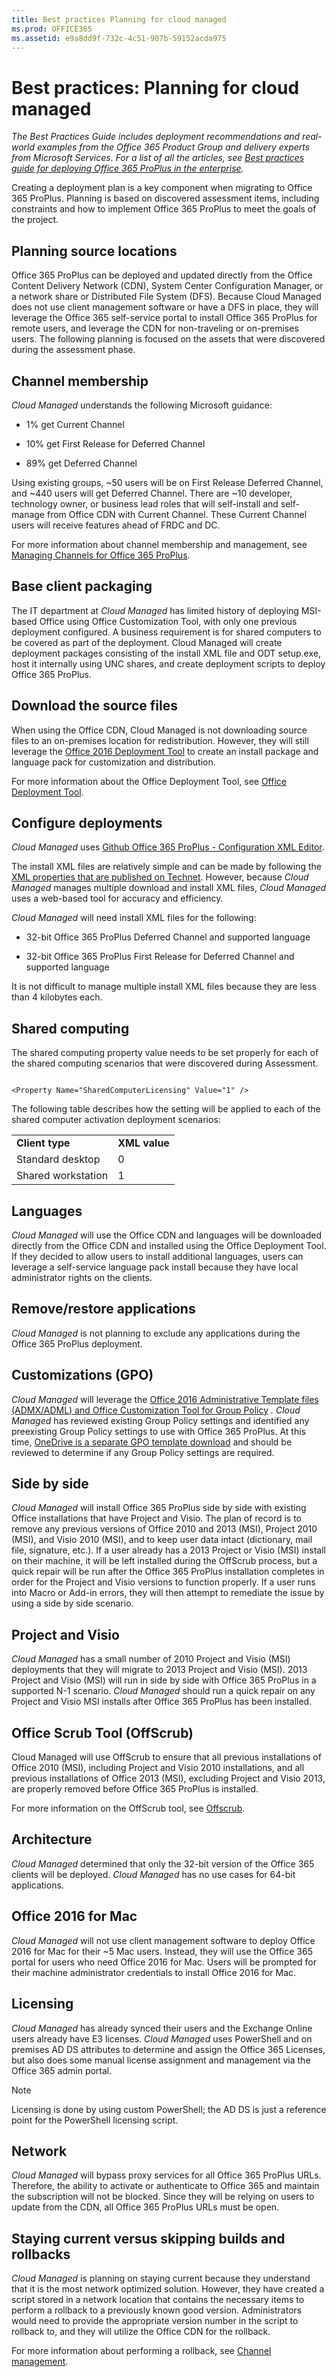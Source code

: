```yaml
---
title: Best practices Planning for cloud managed
ms.prod: OFFICE365
ms.assetid: e9a8dd9f-732c-4c51-907b-59152acda975
---
```



# Best practices: Planning for cloud managed

 *The Best Practices Guide includes deployment recommendations and real-world examples from the Office 365 Product Group and delivery experts from Microsoft Services. For a list of all the articles, see  [Best practices guide for deploying Office 365 ProPlus in the enterprise](best-practices-guide-for-deploying-office-365-proplus-in-the-enterprise.md).* 
  
    
    

Creating a deployment plan is a key component when migrating to Office 365 ProPlus. Planning is based on discovered assessment items, including constraints and how to implement Office 365 ProPlus to meet the goals of the project.
## Planning source locations

Office 365 ProPlus can be deployed and updated directly from the Office Content Delivery Network (CDN), System Center Configuration Manager, or a network share or Distributed File System (DFS). Because Cloud Managed does not use client management software or have a DFS in place, they will leverage the Office 365 self-service portal to install Office 365 ProPlus for remote users, and leverage the CDN for non-traveling or on-premises users. The following planning is focused on the assets that were discovered during the assessment phase.
  
    
    

## Channel membership

 *Cloud Managed*  understands the following Microsoft guidance:
  
    
    

- 1% get Current Channel
    
  
- 10% get First Release for Deferred Channel
    
  
- 89% get Deferred Channel
    
  
Using existing groups, ~50 users will be on First Release Deferred Channel, and ~440 users will get Deferred Channel. There are ~10 developer, technology owner, or business lead roles that will self-install and self-manage from Office CDN with Current Channel. These Current Channel users will receive features ahead of FRDC and DC.
  
    
    
For more information about channel membership and management, see  [Managing Channels for Office 365 ProPlus](http://www.deployoffice.com/preferred-practices/).
  
    
    

## Base client packaging

The IT department at  *Cloud Managed*  has limited history of deploying MSI-based Office using Office Customization Tool, with only one previous deployment configured. A business requirement is for shared computers to be covered as part of the deployment. Cloud Managed will create deployment packages consisting of the install XML file and ODT setup.exe, host it internally using UNC shares, and create deployment scripts to deploy Office 365 ProPlus.
  
    
    

## Download the source files

When using the Office CDN, Cloud Managed is not downloading source files to an on-premises location for redistribution. However, they will still leverage the  [Office 2016 Deployment Tool](https://www.microsoft.com/en-us/download/details.aspx?id=49117) to create an install package and language pack for customization and distribution.
  
    
    
For more information about the Office Deployment Tool, see  [Office Deployment Tool](http://www.deployoffice.com/preferred-practices/).
  
    
    

## Configure deployments

 *Cloud Managed*  uses [Github Office 365 ProPlus - Configuration XML Editor](http://officedev.github.io/Office-IT-Pro-Deployment-Scripts/XmlEditor.mdl).
  
    
    
The install XML files are relatively simple and can be made by following the  [XML properties that are published on Technet](https://technet.microsoft.com/en-us/library/jj219426.aspx). However, because *Cloud Managed*  manages multiple download and install XML files, *Cloud Managed*  uses a web-based tool for accuracy and efficiency.
  
    
    
 *Cloud Managed*  will need install XML files for the following:
  
    
    

- 32-bit Office 365 ProPlus Deferred Channel and supported language
    
  
- 32-bit Office 365 ProPlus First Release for Deferred Channel and supported language
    
  
It is not difficult to manage multiple install XML files because they are less than 4 kilobytes each.
  
    
    

## Shared computing

The shared computing property value needs to be set properly for each of the shared computing scenarios that were discovered during Assessment.
  
    
    

```

<Property Name="SharedComputerLicensing" Value="1" /> 
```

The following table describes how the setting will be applied to each of the shared computer activation deployment scenarios:
  
    
    

|||
|:-----|:-----|
|**Client type** <br/> |**XML value** <br/> |
|Standard desktop  <br/> |0  <br/> |
|Shared workstation  <br/> |1  <br/> |
   

## Languages

 *Cloud Managed*  will use the Office CDN and languages will be downloaded directly from the Office CDN and installed using the Office Deployment Tool. If they decided to allow users to install additional languages, users can leverage a self-service language pack install because they have local administrator rights on the clients.
  
    
    

## Remove/restore applications

 *Cloud Managed*  is not planning to exclude any applications during the Office 365 ProPlus deployment.
  
    
    

## Customizations (GPO)

 *Cloud Managed*  will leverage the [Office 2016 Administrative Template files (ADMX/ADML) and Office Customization Tool for Group Policy](https://www.microsoft.com/en-us/download/details.aspx?id=49030) *. Cloud Managed*  has reviewed existing Group Policy settings and identified any preexisting Group Policy settings to use with Office 365 ProPlus. At this time, [OneDrive is a separate GPO template download](https://support.office.com/en-us/article/Administrative-settings-for-the-new-OneDrive-sync-client-0ecb2cf5-8882-42b3-a6e9-be6bda30899c?ui=en-US&amp;rs=en-US&amp;ad=US) and should be reviewed to determine if any Group Policy settings are required.
  
    
    

## Side by side

 *Cloud Managed*  will install Office 365 ProPlus side by side with existing Office installations that have Project and Visio. The plan of record is to remove any previous versions of Office 2010 and 2013 (MSI), Project 2010 (MSI), and Visio 2010 (MSI), and to keep user data intact (dictionary, mail file, signature, etc.). If a user already has a 2013 Project or Visio (MSI) install on their machine, it will be left installed during the OffScrub process, but a quick repair will be run after the Office 365 ProPlus installation completes in order for the Project and Visio versions to function properly. If a user runs into Macro or Add-in errors, they will then attempt to remediate the issue by using a side by side scenario.
  
    
    

## Project and Visio

 *Cloud Managed*  has a small number of 2010 Project and Visio (MSI) deployments that they will migrate to 2013 Project and Visio (MSI). 2013 Project and Visio (MSI) will run in side by side with Office 365 ProPlus in a supported N-1 scenario. *Cloud Managed*  should run a quick repair on any Project and Visio MSI installs after Office 365 ProPlus has been installed.
  
    
    

## Office Scrub Tool (OffScrub)

Cloud Managed will use OffScrub to ensure that all previous installations of Office 2010 (MSI), including Project and Visio 2010 installations, and all previous installations of Office 2013 (MSI), excluding Project and Visio 2013, are properly removed before Office 365 ProPlus is installed.
  
    
    
For more information on the OffScrub tool, see  [Offscrub](http://www.deployoffice.com/preferred-practices/).
  
    
    

## Architecture

 *Cloud Managed*  determined that only the 32-bit version of the Office 365 clients will be deployed. *Cloud Managed*  has no use cases for 64-bit applications.
  
    
    

## Office 2016 for Mac

 *Cloud Managed*  will not use client management software to deploy Office 2016 for Mac for their ~5 Mac users. Instead, they will use the Office 365 portal for users who need Office 2016 for Mac. Users will be prompted for their machine administrator credentials to install Office 2016 for Mac.
  
    
    

## Licensing

 *Cloud Managed*  has already synced their users and the Exchange Online users already have E3 licenses. *Cloud Managed*  uses PowerShell and on premises AD DS attributes to determine and assign the Office 365 Licenses, but also does some manual license assignment and management via the Office 365 admin portal.
  
    
    

> [!NOTE]
> Licensing is done by using custom PowerShell; the AD DS is just a reference point for the PowerShell licensing script. 
  
    
    


## Network

 *Cloud Managed*  will bypass proxy services for all Office 365 ProPlus URLs. Therefore, the ability to activate or authenticate to Office 365 and maintain the subscription will not be blocked. Since they will be relying on users to update from the CDN, all Office 365 ProPlus URLs must be open.
  
    
    

## Staying current versus skipping builds and rollbacks

 *Cloud Managed*  is planning on staying current because they understand that it is the most network optimized solution. However, they have created a script stored in a network location that contains the necessary items to perform a rollback to a previously known good version. Administrators would need to provide the appropriate version number in the script to rollback to, and they will utilize the Office CDN for the rollback.
  
    
    
For more information about performing a rollback, see  [Channel management](http://www.deployoffice.com/preferred-practices/).
  
    
    

